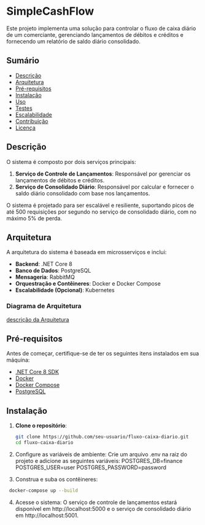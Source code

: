 # SimpleCashFlow
Este projeto implementa uma solução para controlar o fluxo de caixa diário de um comerciante, gerenciando lançamentos de débitos e créditos e fornecendo um relatório de saldo diário consolidado.

## Sumário

- [Descrição](#descrição)
- [Arquitetura](#arquitetura)
- [Pré-requisitos](#pré-requisitos)
- [Instalação](#instalação)
- [Uso](#uso)
- [Testes](#testes)
- [Escalabilidade](#escalabilidade)
- [Contribuição](#contribuição)
- [Licença](#licença)

## Descrição

O sistema é composto por dois serviços principais:

1. **Serviço de Controle de Lançamentos**: Responsável por gerenciar os lançamentos de débitos e créditos.
2. **Serviço de Consolidado Diário**: Responsável por calcular e fornecer o saldo diário consolidado com base nos lançamentos.

O sistema é projetado para ser escalável e resiliente, suportando picos de até 500 requisições por segundo no serviço de consolidado diário, com no máximo 5% de perda.

## Arquitetura

A arquitetura do sistema é baseada em microsserviços e inclui:

- **Backend**: .NET Core 8
- **Banco de Dados**: PostgreSQL
- **Mensageria**: RabbitMQ
- **Orquestração e Contêineres**: Docker e Docker Compose
- **Escalabilidade (Opcional)**: Kubernetes

### Diagrama de Arquitetura

[descrição da Arquitetura](descricao.txt)

## Pré-requisitos

Antes de começar, certifique-se de ter os seguintes itens instalados em sua máquina:

- [.NET Core 8 SDK](https://dotnet.microsoft.com/download/dotnet/8.0)
- [Docker](https://www.docker.com/)
- [Docker Compose](https://docs.docker.com/compose/)
- [PostgreSQL](https://www.postgresql.org/download/)

## Instalação

1. **Clone o repositório**:
   ```bash
   git clone https://github.com/seu-usuario/fluxo-caixa-diario.git
   cd fluxo-caixa-diario
   ```
2. Configure as variáveis de ambiente:
   Crie um arquivo .env na raiz do projeto e adicione as seguintes variáveis:
     POSTGRES_DB=finance
     POSTGRES_USER=user
     POSTGRES_PASSWORD=password

3. Construa e suba os contêineres:
  ```bash
   docker-compose up --build
  ```

4. Acesse o sistema:
   O serviço de controle de lançamentos estará disponível em http://localhost:5000 e o serviço de consolidado diário em http://localhost:5001.

